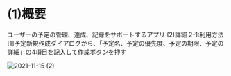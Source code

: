 <h1>(1)概要</h1>
ユーザーの予定の管理、達成、記録をサポートするアプリ
(2)詳細
2-1:利用方法
[1]予定新規作成ダイアログから、「予定名、予定の優先度、予定の期限、予定の詳細」の4項目を記入して作成ボタンを押す

![2021-11-15 (2)](https://user-images.githubusercontent.com/85385454/141724813-51739bc5-7601-4d2c-9052-d135ca1d3dbd.png)
